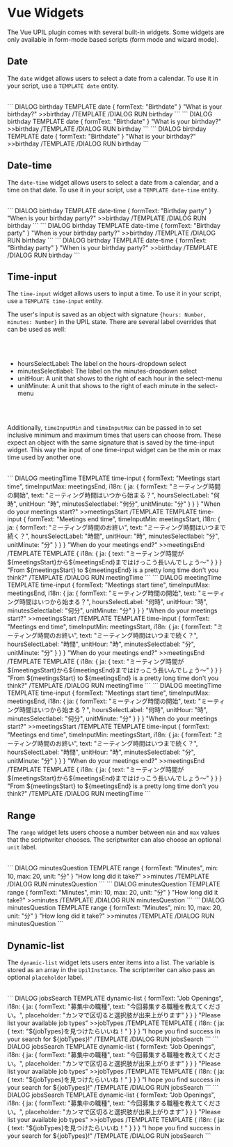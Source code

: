 # Vue Widgets

The Vue UPIL plugin comes with several built-in widgets. Some widgets are only available in form-mode based scripts (form mode and wizard mode).

## Date 

The `date` widget allows users to select a date from a calendar. To use it in your script, use a `TEMPLATE date` entity.
<br/>
<br/>

<UpilBot>
```
DIALOG birthday
  TEMPLATE date
    {
      formText: "Birthdate"
    }
    "What is your birthday?"
    >>birthday
  /TEMPLATE
/DIALOG
RUN birthday
```
</UpilBot>

<FormMode hideScript>
```
DIALOG birthday
  TEMPLATE date
    {
      formText: "Birthdate"
    }
    "What is your birthday?"
    >>birthday
  /TEMPLATE
/DIALOG
RUN birthday
```
</FormMode>

<WizardMode hideScript>
```
DIALOG birthday
  TEMPLATE date
    {
      formText: "Birthdate"
    }
    "What is your birthday?"
    >>birthday
  /TEMPLATE
/DIALOG
RUN birthday
```
</WizardMode>

## Date-time

The `date-time` widget allows users to select a date from a calendar, and a time on that date. To use it in your script, use a `TEMPLATE date-time` entity.
<br/>
<br/>

<UpilBot>
```
DIALOG birthday
  TEMPLATE date-time
    {
      formText: "Birthday party"
    }
    "When is your birthday party?"
    >>birthday
  /TEMPLATE
/DIALOG
RUN birthday
```
</UpilBot>

<FormMode hideScript>
```
DIALOG birthday
  TEMPLATE date-time
    {
      formText: "Birthday party"
    }
    "When is your birthday party?"
    >>birthday
  /TEMPLATE
/DIALOG
RUN birthday
```
</FormMode>

<WizardMode hideScript>
```
DIALOG birthday
  TEMPLATE date-time
    {
      formText: "Birthday party"
    }
    "When is your birthday party?"
    >>birthday
  /TEMPLATE
/DIALOG
RUN birthday
```
</WizardMode>

## Time-input

The `time-input` widget allows users to input a time. To use it in your script, use a `TEMPLATE time-input` entity.

The user's input is saved as an object with signature `{hours: Number, minutes: Number}` in the UPIL state. There are several label overrides that can be used as well:

<br/>
<br/>

* hoursSelectLabel: The label on the hours-dropdown select
* minutesSelectlabel: The label on the minutes-dropdown select
* unitHour: A unit that shows to the right of each hour in the select-menu
* unitMinute: A unit that shows to the right of each minute in the select-menu

<br/>
<br/>

Additionally, `timeInputMin` and `timeInputMax` can be passed in to set inclusive minimum and maximum times that users can choose from. These expect an object with the same signature that is saved
by the time-input widget. This way the input of one time-input widget can be the min or max time used by another one.
<br/>
<br/>

<UpilBot withLocale>
```
DIALOG meetingTime
    TEMPLATE time-input
    {
      formText: "Meetings start time",
      timeInputMax: meetingsEnd,
      i18n: {
        ja: {
          formText: "ミーティング時間の開始",
          text: "ミーティング時間はいつから始まる？",
          hoursSelectLabel: "何時",
          unitHour: "時",
          minutesSelectlabel: "何分",
          unitMinute: "分"
        }
      }
    }
    "When do your meetings start?"
    >>meetingsStart
    /TEMPLATE
    TEMPLATE time-input
    {
      formText: "Meetings end time",
      timeInputMin: meetingsStart,
      i18n: {
        ja: {
          formText: "ミーティング時間のお終い",
          text: "ミーティング時間はいつまで続く？",
          hoursSelectLabel: "時間",
          unitHour: "時",
          minutesSelectlabel: "分",
          unitMinute: "分"
        }
      }
    }
    "When do your meetings end?"
    >>meetingsEnd
    /TEMPLATE
    TEMPLATE 
    {
      i18n: {
        ja: {
          text: "ミーティング時間が${meetingsStart}から${meetingsEnd}まではけっこう長いんでしょう～"
        }
      }
    }
    "From ${meetingsStart} to ${meetingsEnd} is a pretty long time don't you think?" 
    /TEMPLATE
  /DIALOG
  RUN meetingTime
```
</UpilBot>

<FormMode withLocale hideScript>
```
DIALOG meetingTime
    TEMPLATE time-input
    {
      formText: "Meetings start time",
      timeInputMax: meetingsEnd,
      i18n: {
        ja: {
          formText: "ミーティング時間の開始",
          text: "ミーティング時間はいつから始まる？",
          hoursSelectLabel: "何時",
          unitHour: "時",
          minutesSelectlabel: "何分",
          unitMinute: "分"
        }
      }
    }
    "When do your meetings start?"
    >>meetingsStart
    /TEMPLATE
    TEMPLATE time-input
    {
      formText: "Meetings end time",
      timeInputMin: meetingsStart,
      i18n: {
        ja: {
          formText: "ミーティング時間のお終い",
          text: "ミーティング時間はいつまで続く？",
          hoursSelectLabel: "時間",
          unitHour: "時",
          minutesSelectlabel: "分",
          unitMinute: "分"
        }
      }
    }
    "When do your meetings end?"
    >>meetingsEnd
    /TEMPLATE
    TEMPLATE 
    {
      i18n: {
        ja: {
          text: "ミーティング時間が${meetingsStart}から${meetingsEnd}まではけっこう長いんでしょう～"
        }
      }
    }
    "From ${meetingsStart} to ${meetingsEnd} is a pretty long time don't you think?" 
    /TEMPLATE
  /DIALOG
  RUN meetingTime
```
</FormMode>

<WizardMode withLocale hideScript>
```
DIALOG meetingTime
    TEMPLATE time-input
    {
      formText: "Meetings start time",
      timeInputMax: meetingsEnd,
      i18n: {
        ja: {
          formText: "ミーティング時間の開始",
          text: "ミーティング時間はいつから始まる？",
          hoursSelectLabel: "何時",
          unitHour: "時",
          minutesSelectlabel: "何分",
          unitMinute: "分"
        }
      }
    }
    "When do your meetings start?"
    >>meetingsStart
    /TEMPLATE
    TEMPLATE time-input
    {
      formText: "Meetings end time",
      timeInputMin: meetingsStart,
      i18n: {
        ja: {
          formText: "ミーティング時間のお終い",
          text: "ミーティング時間はいつまで続く？",
          hoursSelectLabel: "時間",
          unitHour: "時",
          minutesSelectlabel: "分",
          unitMinute: "分"
        }
      }
    }
    "When do your meetings end?"
    >>meetingsEnd
    /TEMPLATE
    TEMPLATE 
    {
      i18n: {
        ja: {
          text: "ミーティング時間が${meetingsStart}から${meetingsEnd}まではけっこう長いんでしょう～"
        }
      }
    }
    "From ${meetingsStart} to ${meetingsEnd} is a pretty long time don't you think?" 
    /TEMPLATE
  /DIALOG
  RUN meetingTime
```
</WizardMode>

## Range

The `range` widget lets users choose a number between `min` and `max` values that the scriptwriter chooses. The scriptwriter can also choose an optional `unit` label.
<br/>
<br/>

<UpilBot>
```
DIALOG minutesQuestion
  TEMPLATE range
    {
      formText: "Minutes",
      min: 10,
      max: 20,
      unit: "分"
    }
  "How long did it take?"
  >>minutes
  /TEMPLATE
/DIALOG
RUN minutesQuestion
```
</UpilBot>

<FormMode hideScript>
```
DIALOG minutesQuestion
  TEMPLATE range
    {
      formText: "Minutes",
      min: 10,
      max: 20,
      unit: "分"
    }
  "How long did it take?"
  >>minutes
  /TEMPLATE
/DIALOG
RUN minutesQuestion
```
</FormMode>

<WizardMode hideScript>
```
DIALOG minutesQuestion
  TEMPLATE range
    {
      formText: "Minutes",
      min: 10,
      max: 20,
      unit: "分"
    }
  "How long did it take?"
  >>minutes
  /TEMPLATE
/DIALOG
RUN minutesQuestion
```
</WizardMode>

## Dynamic-list

The `dynamic-list` widget lets users enter items into a list. The variable is stored as an array in the `UpilInstance`. The scriptwriter can also pass an optional `placeholder` label.
<br/>
<br/>

<UpilBot>
```
DIALOG jobsSearch
  TEMPLATE dynamic-list
  {
    formText: "Job Openings",
    i18n: {
      ja: {
        formText: "募集中の職種",
        text: "今回募集する職種を教えてください。",
        placeholder: "カンマで区切ると選択肢が出来上がります"
      }
    }
  }
  "Please list your available job types"
  >>jobTypes
  /TEMPLATE
  TEMPLATE 
  {
    i18n: {
      ja: {
        text: "${jobTypes}を見つけたらいいね！"
      }
    }
  }
  "I hope you find success in your search for ${jobTypes}!"
  /TEMPLATE
/DIALOG
RUN jobsSearch
```
</UpilBot>

<FormMode hideScript>
```
DIALOG jobsSearch
  TEMPLATE dynamic-list
  {
    formText: "Job Openings",
    i18n: {
      ja: {
        formText: "募集中の職種",
        text: "今回募集する職種を教えてください。",
        placeholder: "カンマで区切ると選択肢が出来上がります"
      }
    }
  }
  "Please list your available job types"
  >>jobTypes
  /TEMPLATE
  TEMPLATE 
  {
    i18n: {
      ja: {
        text: "${jobTypes}を見つけたらいいね！"
      }
    }
  }
  "I hope you find success in your search for ${jobTypes}!"
  /TEMPLATE
/DIALOG
RUN jobsSearch
```
</FormMode>

<WizardMode hideScript>
```
DIALOG jobsSearch
  TEMPLATE dynamic-list
  {
    formText: "Job Openings",
    i18n: {
      ja: {
        formText: "募集中の職種",
        text: "今回募集する職種を教えてください。",
        placeholder: "カンマで区切ると選択肢が出来上がります"
      }
    }
  }
  "Please list your available job types"
  >>jobTypes
  /TEMPLATE
  TEMPLATE 
  {
    i18n: {
      ja: {
        text: "${jobTypes}を見つけたらいいね！"
      }
    }
  }
  "I hope you find success in your search for ${jobTypes}!"
  /TEMPLATE
/DIALOG
RUN jobsSearch
```
</WizardMode>